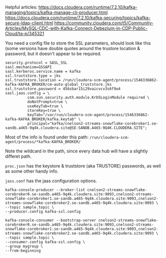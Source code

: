 Helpful articles:
https://docs.cloudera.com/runtime/7.2.10/kafka-managing/topics/kafka-manage-cli-producer.html
https://docs.cloudera.com/runtime/7.2.10/kafka-securing/topics/kafka-secure-ldap-client.html
https://community.cloudera.com/t5/Community-Articles/MySQL-CDC-with-Kafka-Connect-Debezium-in-CDP-Public-Cloud/ta-p/345321



You need a config file to store the SSL parameters, should look like this (some versions have double quotes around the trustore location & password, but it doesn't appear to be required.

```
security.protocol = SASL_SSL
sasl.mechanism=GSSAPI
sasl.kerberos.service.name = kafka
ssl.truststore.type = jks
ssl.truststore.location = /run/cloudera-scm-agent/process/1546336862-kafka-KAFKA_BROKER/cm-auto-global_truststore.jks
ssl.truststore.password = 456sbar15i29vaicvcv3s6f9o4
sasl.jaas.config = \
          com.sun.security.auth.module.Krb5LoginModule required \
          doNotPrompt=true \
          useKeyTab=true \
          storeKey=true \
          keyTab="/var/run/cloudera-scm-agent/process/1546336862-kafka-KAFKA_BROKER/kafka.keytab" \
          principal="kafka/cnelson2-streams-snowflake-corebroker1.se-sandb.a465-9q4k.cloudera.site@SE-SANDB.A465-9Q4K.CLOUDERA.SITE";
```
          
          
Most of the info is found under this path: `/run/cloudera-scm-agent/process/*kafka-KAFKA_BROKER/`

Note the wildcard in the path, since every data hub will have a slightly differet path.   

`proc.json` has the keystore & truststore (aka TRUSTORE) passwords, as well as some other handy info.

`jass.conf` has the jaas configuration options.


```
kafka-console-producer --broker-list cnelson2-streams-snowflake-corebroker0.se-sandb.a465-9q4k.cloudera.site:9093,cnelson2-streams-snowflake-corebroker1.se-sandb.a465-9q4k.cloudera.site:9093,cnelson2-streams-snowflake-corebroker2.se-sandb.a465-9q4k.cloudera.site:9093 \
--topic sample.topic \
--producer.config kafka-ssl.config
```


```
kafka-console-consumer --bootstrap-server cnelson2-streams-snowflake-corebroker0.se-sandb.a465-9q4k.cloudera.site:9093,cnelson2-streams-snowflake-corebroker1.se-sandb.a465-9q4k.cloudera.site:9093,cnelson2-streams-snowflake-corebroker2.se-sandb.a465-9q4k.cloudera.site:9093 \
--topic sample.topic \
--consumer.config kafka-ssl.config \
--group mygroup \
--from-beginning
```
